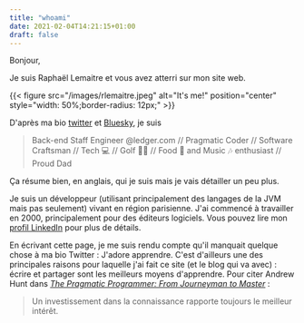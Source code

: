 ```yaml
---
title: "whoami"
date: 2021-02-04T14:21:15+01:00
draft: false
---
```


Bonjour,

Je suis Raphaël Lemaitre et vous avez atterri sur mon site web.

{{< figure src="/images/rlemaitre.jpeg" alt="It's me!" position="center" style="width: 50%;border-radius: 12px;" >}}

D'après ma bio [twitter](https://twitter.com/rlemaitre) et [Bluesky](https://bsky.app/profile/rlemaitre.com), je suis

> Back-end Staff Engineer @ledger.com // Pragmatic Coder // Software Craftsman //  Tech 💻 // Golf 🏌️‍♂️ // Food 🍲 and Music 🎶 enthusiast // Proud Dad

Ça résume bien, en anglais, qui je suis mais je vais détailler un peu plus.

Je suis un développeur (utilisant principalement des langages de la JVM mais pas seulement) vivant en région parisienne.
J'ai commencé à travailler en 2000, principalement pour des éditeurs logiciels. Vous pouvez lire mon [profil LinkedIn](https://linkedin.com/in/rlemaitre/) pour plus de détails.

En écrivant cette page, je me suis rendu compte qu'il manquait quelque chose à ma bio Twitter : J'adore apprendre.
C'est d'ailleurs une des principales raisons pour laquelle j'ai fait ce site (et le blog qui va avec) : écrire et partager sont les meilleurs moyens d'apprendre.
Pour citer Andrew Hunt dans <cite>[The Pragmatic Programmer: From Journeyman to Master](https://www.pragprog.com/titles/tpp20/the-pragmatic-programmer-20th-anniversary-edition/)</cite> :

> Un investissement dans la connaissance rapporte toujours le meilleur intérêt.

